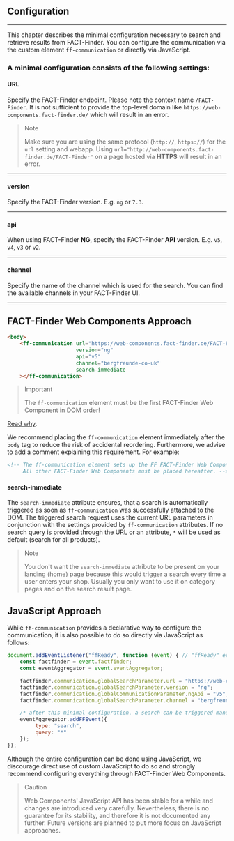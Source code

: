 ## Configuration

---
This chapter describes the minimal configuration necessary to search and retrieve results from FACT-Finder.
You can configure the communication via the custom element `ff-communication` or directly via JavaScript.

### A minimal configuration consists of the following settings:

#### **URL**
Specify the FACT-Finder endpoint.
Please note the context name `/FACT-Finder`.
It is not sufficient to provide the top-level domain like `https://web-components.fact-finder.de/` which will result in an error.

> Note
>
> Make sure you are using the same protocol (`http://`, `https://`) for the `url` setting and webapp.
> Using `url="http://web-components.fact-finder.de/FACT-Finder"` on a page hosted via **HTTPS** will result in an error.

---

#### **version**
Specify the FACT-Finder version. E.g. `ng` or  `7.3`.

---

#### **api**
When using FACT-Finder **NG**, specify the FACT-Finder **API** version. E.g. `v5`, `v4`, `v3` or `v2`.

---

#### **channel**
Specify the name of the channel which is used for the search.
You can find the available channels in your FACT-Finder UI.

---

## FACT-Finder Web Components Approach
```html
<body>
    <ff-communication url="https://web-components.fact-finder.de/FACT-Finder"
                      version="ng"
                      api="v5"
                      channel="bergfreunde-co-uk"
                      search-immediate
    ></ff-communication>
```

> Important
>
> The `ff-communication` element must be the first FACT-Finder Web Component in DOM order!

[Read why](/documentation/4.x/ready-events).

We recommend placing the `ff-communication` element immediately after the `body` tag to reduce the risk of accidental reordering.
Furthermore, we advise to add a comment explaining this requirement.
For example:
```html
<!-- The ff-communication element sets up the FF FACT-Finder Web Components and must not be moved!
     All other FACT-Finder Web Components must be placed hereafter. -->
```

#### **search-immediate**
The `search-immediate` attribute ensures, that a search is automatically triggered as soon as `ff-communication` was successfully attached to the DOM.
The triggered search request uses the current URL parameters in conjunction with the settings provided by `ff-communication` attributes.
If no search query is provided through the URL or an attribute, `*` will be used as default (search for all products).

> Note
>
> You don't want the `search-immediate` attribute to be present on your landing (home) page because this would trigger a search every time a user enters your shop.
> Usually you only want to use it on category pages and on the search result page.


## JavaScript Approach
While `ff-communication` provides a declarative way to configure the communication, it is also possible to do so directly via JavaScript as follows:

```js
document.addEventListener("ffReady", function (event) { // "ffReady" event ensures global factfinder object exists
    const factfinder = event.factfinder;
    const eventAggregator = event.eventAggregator;

    factfinder.communication.globalSearchParameter.url = "https://web-components.fact-finder.de/FACT-Finder";
    factfinder.communication.globalSearchParameter.version = "ng";
    factfinder.communication.globalCommunicationParameter.ngApi = "v5";
    factfinder.communication.globalSearchParameter.channel = "bergfreunde-co-uk";

    /* after this minimal configuration, a search can be triggered manually e.g. through */
    eventAggregator.addFFEvent({
         type: "search",
         query: "*"
    });
});
```

Although the entire configuration can be done using JavaScript, we discourage direct use of custom JavaScript to do so and strongly recommend configuring everything through FACT-Finder Web Components.

> Caution
>
> Web Components' JavaScript API has been stable for a while and changes are introduced very carefully.
> Nevertheless, there is no guarantee for its stability, and therefore it is not documented any further.
> Future versions are planned to put more focus on JavaScript approaches.
